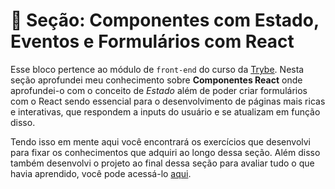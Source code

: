# :paperclip: Seção: Componentes com Estado, Eventos e Formulários com React

Esse bloco pertence ao módulo de `front-end` do curso da [Trybe](https://www.betrybe.com/). Nesta seção aprofundei meu conhecimento sobre **Componentes React** onde aprofundei-o com o conceito de _Estado_ além de poder criar formulários com o React sendo essencial para o desenvolvimento de páginas mais ricas e interativas, que respondem a inputs do usuário e se atualizam em função disso.

Tendo isso em mente aqui você encontrará os exercícios que desenvolvi para fixar os conhecimentos que adquiri ao longo dessa seção. Além disso também desenvolvi o projeto ao final dessa seção para avaliar tudo o que havia aprendido, você pode acessá-lo [aqui](https://github.com/tryber/sd-026-b-project-tryunfo/pull/45).
